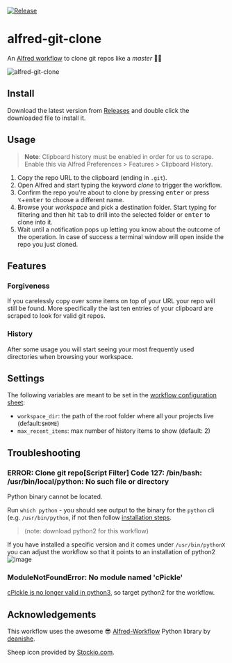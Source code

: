 [![Release](https://github.com/mperezi/alfred-git-clone/workflows/Release/badge.svg)](https://github.com/mperezi/alfred-git-clone/actions?query=workflow%3ARelease)

# alfred-git-clone

An [Alfred workflow](https://www.alfredapp.com/workflows/) to clone git repos like a *master* 🐑🐑

![alfred-git-clone](https://user-images.githubusercontent.com/43891734/93094028-acf31200-f6a1-11ea-9a23-8379f45040dd.gif)

## Install

Download the latest version from [Releases](https://github.com/mperezi/alfred-git-clone/releases) and double click the downloaded file to install it.

## Usage

> **Note**: Clipboard history must be enabled in order for us to scrape. Enable this via Alfred Preferences > Features > Clipboard History.

1. Copy the repo URL to the clipboard (ending in `.git`).
2. Open Alfred and start typing the keyword *clone* to trigger the workflow.
3. Confirm the repo you're about to clone by pressing <kbd>enter</kbd> or press <kbd>⌥</kbd>+<kbd>enter</kbd> to choose a different name.
4. Browse your *workspace* and pick a destination folder. Start typing for filtering and then hit <kbd>tab</kbd> to drill into the selected folder or <kbd>enter</kbd> to clone into it.
5. Wait until a notification pops up letting you know about the outcome of the operation. In case of success a terminal window will open inside the repo you just cloned.

## Features

### Forgiveness

If you carelessly copy over some items on top of your URL your repo will still be found. More specifically the last ten entries of your clipboard are scraped to look for valid git repos.

### History

After some usage you will start seeing your most frequently used directories when browsing your workspace.

## Settings

The following variables are meant to be set in the [workflow configuration sheet](https://www.alfredapp.com/help/workflows/advanced/variables/#environment):

* `workspace_dir`: the path of the root folder where all your projects live (default:`$HOME`)
* `max_recent_items`: max number of history items to show (default: 2)

## Troubleshooting
### ERROR: Clone git repo[Script Filter] Code 127: /bin/bash: /usr/bin/local/python: No such file or directory
Python binary cannot be located.

Run `which python` - you should see output to the binary for the `python` cli (e.g. `/usr/bin/python`, if not then follow [installation steps](https://www.python.org/downloads/).

> (note: download python2 for this workflow)

If you have installed a specific version and it comes under `/usr/bin/pythonX` you can adjust the workflow so that it points to an installation of python2
![image](https://user-images.githubusercontent.com/17687552/166443906-84b54f9a-f3b1-4a31-8e11-f34a7b9e026b.png)

### ModuleNotFoundError: No module named 'cPickle'
[cPickle is no longer valid in python3](https://stackoverflow.com/questions/49579282/cant-find-module-cpickle-using-python-3-5-and-anaconda), so target python2 for the workflow.

## Acknowledgements

This workflow uses the awesome 😎 [Alfred-Workflow](http://www.deanishe.net/alfred-workflow/) Python library by [deanishe](https://www.alfredforum.com/profile/5235-deanishe/).

Sheep icon provided by [Stockio.com](https://www.stockio.com/).
